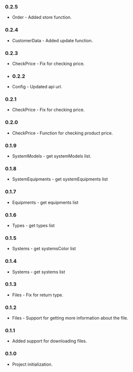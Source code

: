 ### 0.2.5
* Order - Added store function.

### 0.2.4
* CustomerData - Added update function.

### 0.2.3
* CheckPrice - Fix for checking price.

* ### 0.2.2
* Config - Updated api url.

### 0.2.1
* CheckPrice - Fix for checking price.

### 0.2.0
* CheckPrice - Function for checking product price.

### 0.1.9
* SystemModels - get systemModels list.

### 0.1.8
* SystemEquipments - get systemEquipments list

### 0.1.7
* Equipments - get equipments list

### 0.1.6
* Types - get types list

### 0.1.5
* Systems - get systemsColor list

### 0.1.4
* Systems - get systems list

### 0.1.3
* Files - Fix for return type.

### 0.1.2
* Files - Support for getting more information about the file.

### 0.1.1
* Added support for downloading files.

### 0.1.0
* Project initialization.